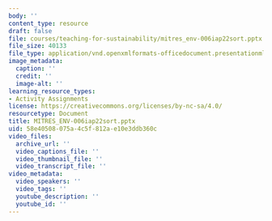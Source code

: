 ```yaml
---
body: ''
content_type: resource
draft: false
file: courses/teaching-for-sustainability/mitres_env-006iap22sort.pptx
file_size: 40133
file_type: application/vnd.openxmlformats-officedocument.presentationml.presentation
image_metadata:
  caption: ''
  credit: ''
  image-alt: ''
learning_resource_types:
- Activity Assignments
license: https://creativecommons.org/licenses/by-nc-sa/4.0/
resourcetype: Document
title: MITRES_ENV-006iap22sort.pptx
uid: 58e40508-075a-4c5f-812a-e10e3ddb360c
video_files:
  archive_url: ''
  video_captions_file: ''
  video_thumbnail_file: ''
  video_transcript_file: ''
video_metadata:
  video_speakers: ''
  video_tags: ''
  youtube_description: ''
  youtube_id: ''
---
```


